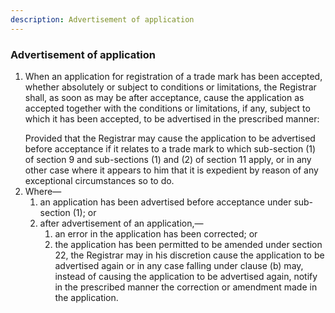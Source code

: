 ```yaml
---
description: Advertisement of application
---
```


### Advertisement of application

1. When an application for registration of a trade mark has been accepted, whether absolutely or subject to conditions or limitations, the Registrar shall, as soon as may be after acceptance, cause the application as accepted together with the conditions or limitations, if any, subject to which it has been accepted, to be advertised in the prescribed manner:</p>Provided that the Registrar may cause the application to be advertised before acceptance if it relates to a trade mark to which sub-section (1) of section 9 and sub-sections (1) and (2) of section 11 apply, or in any other case where it appears to him that it is expedient by reason of any exceptional circumstances so to do.
2. Where—
    1. an application has been advertised before acceptance under sub-section (1); or
    2. after advertisement of an application,—
        1. an error in the application has been corrected; or
        2. the application has been permitted to be amended under section 22, the Registrar may in his discretion cause the application to be advertised again or in any case falling under clause (b) may, instead of causing the application to be advertised again, notify in the prescribed manner the correction or amendment made in the application.
